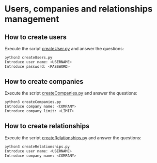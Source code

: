 Users, companies and relationships management
=============================================

How to create users
-------------------
Execute the script [createUser.py](dbManagement/createUsers.py) and answer the questions:
```bash
python3 createUsers.py
Introduce user name: <USERNAME>
Introduce password: <PASSWORD>
```

How to create companies
-----------------------
Execute the script [createCompanies.py](dbManagement/createCompanies.py) and answer the questions:
```bash
python3 createCompanies.py
Introduce company name: <COMPANY>
Introduce company limit: <LIMIT>
```

How to create relationships
-----------------------
Execute the script [createRelationships.py](dbManagement/createRelationships.py) and answer the questions:
```bash
python3 createRelationships.py
Introduce user name: <USERNAME>
Introduce company name: <COMPANY>
```
